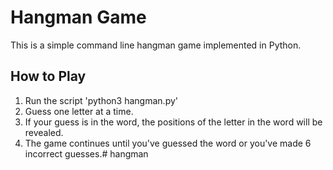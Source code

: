 # Hangman Game
This is a simple command line hangman game implemented in Python.

## How to Play
1. Run the script 'python3 hangman.py'
2. Guess one letter at a time.
3. If your guess is in the word, the positions of the letter in the word will be revealed.
4. The game continues until you've guessed the word or you've made 6 incorrect guesses.# hangman

